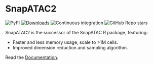 SnapATAC2
=========

![PyPI](https://img.shields.io/pypi/v/snapatac2)
[![Downloads](https://pepy.tech/badge/snapatac2)](https://pepy.tech/project/snapatac2)
![Continuous integration](https://github.com/kaizhang/SnapATAC2/workflows/Continuous%20integration/badge.svg)
![GitHub Repo stars](https://img.shields.io/github/stars/kaizhang/SnapATAC2?style=social)

SnapATAC2 is the successor of the SnapATAC R package, featuring:

- Faster and less memory usage, scale to >1M cells.
- Improved dimension reduction and sampling algorithm.

Read the [Documentation](https://kzhang.org/SnapATAC2/). 